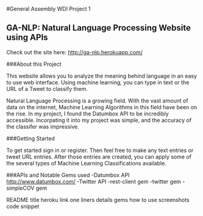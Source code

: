 #General Assembly WDI Project 1
## GA-NLP: Natural Language Processing Website using APIs

Check out the site here: http://ga-nlp.herokuapp.com/

###About this Project

This website allows you to analyze the meaning behind language in an easy to use web interface. Using machine learning, you can type in text or the URL of a Tweet to classify them.

Natural Language Processing is a growing field. With the vast amount of data on the internet, Machine Learning Algorithms in this field have been on the rise. In my project, I found the Datumbox API to be incredibly accessible. Incorpating it into my project was simple, and the accuracy of the classifer was impressive. 

###Getting Started

To get started sign in or register. Then feel free to make any text entries or tweet URL entries. 
After those entries are created, you can apply some of the several types of Machine Learning Classifications available.

###APIs and Notable Gems used
-Datumbox API http://www.datumbox.com/
-Twitter API
-rest-client gem
-twitter gem
-simpleCOV gem 





README
title
heroku link
one liners
details
gems
how to use
screenshots
code snippet
